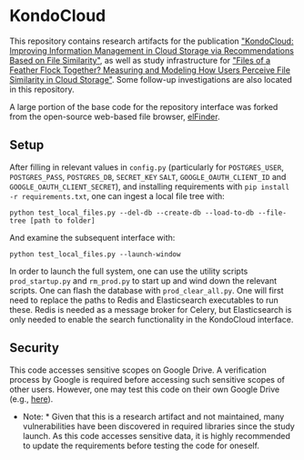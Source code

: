 # KondoCloud

This repository contains research artifacts for the publication
["KondoCloud: Improving Information Management in Cloud Storage via Recommendations Based on File Similarity"](https://wbrackenbury.github.io/assets/kondocloud_final.pdf),
as well as study infrastructure for
["Files of a Feather Flock Together? Measuring and Modeling How Users Perceive File Similarity in Cloud Storage"](https://wbrackenbury.github.io/assets/flock_final.pdf).
Some follow-up investigations are also located in this repository.

A large portion of the base code for the repository interface was
forked from the open-source web-based file browser,
[elFinder](https://github.com/Studio-42/elFinder).

## Setup

After filling in relevant values in `config.py` (particularly for
`POSTGRES_USER`, `POSTGRES_PASS`, `POSTGRES_DB`, `SECRET_KEY` `SALT`,
`GOOGLE_OAUTH_CLIENT_ID` and `GOOGLE_OAUTH_CLIENT_SECRET`), and
installing requirements with `pip install -r requirements.txt`,
one can ingest a local file tree with:

```
python test_local_files.py --del-db --create-db --load-to-db --file-tree [path to folder]
```

And examine the subsequent interface with:

```
python test_local_files.py --launch-window
```
In order to launch the full system, one can use the utility scripts
`prod_startup.py` and `rm_prod.py` to start up and wind down the relevant
scripts. One can flash the database with `prod_clear_all.py`. One will
first need to replace the paths to Redis and Elasticsearch executables
to run these. Redis is needed as a message broker for Celery, but
Elasticsearch is only needed to enable the search functionality in the
KondoCloud interface.


## Security

This code accesses sensitive scopes on Google Drive. A verification process
by Google is required before accessing such sensitive scopes of other users.
However, one may test this code on their own Google Drive
(e.g., [here](https://developers.google.com/drive/api/quickstart/python)).

* Note: * Given that this is a research artifact and not maintained, many
vulnerabilities have been discovered in required libraries since the study
launch. As this code accesses sensitive data, it is highly recommended
to update the requirements before testing the code for oneself.
